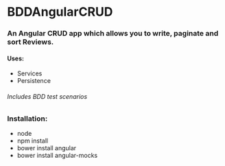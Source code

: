 # BDDAngularCRUD

### An Angular CRUD app which allows you to write, paginate and sort Reviews.

#### Uses:
- Services
- Persistence

###### Includes BDD test scenarios


### Installation:
- node
- npm install
- bower install angular
- bower install angular-mocks
